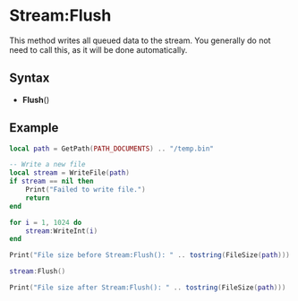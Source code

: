 # Stream:Flush

This method writes all queued data to the stream. You generally do not need to call this, as it will be done automatically.

## Syntax

- **Flush**()

## Example

```lua
local path = GetPath(PATH_DOCUMENTS) .. "/temp.bin"

-- Write a new file
local stream = WriteFile(path)
if stream == nil then
    Print("Failed to write file.")
    return
end

for i = 1, 1024 do
    stream:WriteInt(i)
end

Print("File size before Stream:Flush(): " .. tostring(FileSize(path)))

stream:Flush()

Print("File size after Stream:Flush(): " .. tostring(FileSize(path)))
```
